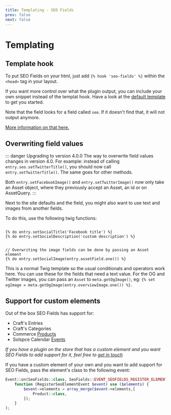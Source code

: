 ```yaml
---
title: Templating - SEO Fields
prev: false
next: false
---
```


# Templating

## Template hook
To put SEO Fields on your html, just add `{% hook 'seo-fields' %}` within the `<head>` tag in your layout.

If you want more control over what the plugin output, you can include your own snippet instead of the templat hook. Have a look at the [default template](https://github.com/studioespresso/craft-seo-fields/blob/master/src/templates/_meta.twig) to get you started.

Note that the field looks for a field called `seo`. If it doesn't find that, it will not output anymore. 

[More information on that here.](field.html#field)

## Overwriting field values

::: danger Upgrading to version 4.0.0
The way to overwrite field values changes in version 4.0.
For example: instead of calling `entry.seo.setTwitterTitle()`, you should now call `entry.setTwitterTitle()`.
The same goes for other methods.

Both ``entry.setFacebookImage()`` and `entry.setTwitterImage()` now only take an Asset object, where they previously accept an Asset, an id or on AssetQuery.
:::

Next to the site defaults and the field, you might also want to use text and images from another fields.
 
To do this, use the following twig functions:

````twig

{% do entry.setSocialTitle('Facebook title') %}
{% do entry.setSocialDescription('custom description') %}


// Overwriting the image fields can be done by passing an Asset element
{% do entry.setSocialImage(entry.assetField.one()) %}
````

This is a normal Twig template so the usual conditionals and operators work here. You can use these for the fields that need a text value. For the OG and Twitter images, you can pass an ``Asset`` to ``meta.getOgImage()``, eg: ```{% set ogImage = meta.getOgImage(entry.overviewImage.one()) %}```.

## Support for custom elements

Out of the box SEO Fields has support for:
 - Craft's Entries
 - Craft's Categories
 - Commerce [Products](https://plugins.craftcms.com/commerce) 
 - Solspce Calendar [Events](https://plugins.craftcms.com/calendar)
 
 *If you have a plugin on the store that has a custom element and you want SEO Fields to add support for it, feel free to [get in touch](mailto:jan@studioespresso.co)*
 
 If you have a custom element of your own and you want to add support for SEO Fields, pass the element's class to the following event:

```php
Event::on(SeoFields::class, SeoFields::EVENT_SEOFIELDS_REGISTER_ELEMENT,
    function (RegisterSeoElementEvent $event) use ($elements) {
        $event->elements = array_merge($event->elements,[
            Product::class,
        ]);
    }
);
```